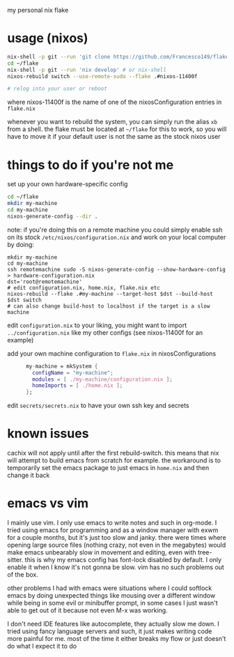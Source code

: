 my personal nix flake

# usage (nixos)

```sh
nix-shell -p git --run 'git clone https://github.com/Francesco149/flake ~/flake'
cd ~/flake
nix-shell -p git --run 'nix develop' # or nix-shell
nixos-rebuild switch --use-remote-sudo --flake .#nixos-11400f

# relog into your user or reboot
```

where nixos-11400f is the name of one of the nixosConfiguration entries in `flake.nix`

whenever you want to rebuild the system, you can simply run the alias `xb` from a shell. the flake must be
located at `~/flake` for this to work, so you will have to move it if your default user is not the same as
the stock nixos user

# things to do if you're not me
set up your own hardware-specific config

```sh
cd ~/flake
mkdir my-machine
cd my-machine
nixos-generate-config --dir .
```

note: if you're doing this on a remote machine you could simply enable
ssh on its stock `/etc/nixos/configuration.nix` and work on your local
computer by doing:

```
mkdir my-machine
cd my-machine
ssh remotemachine sudo -S nixos-generate-config --show-hardware-config > hardware-configuration.nix
dst='root@remotemachine'
# edit configuration.nix, home.nix, flake.nix etc
nixos-rebuild --flake .#my-machine --target-host $dst --build-host $dst switch
# can also change build-host to localhost if the target is a slow machine
```

edit `configuration.nix` to your liking, you might want to import `../configuration.nix` like my other
configs (see nixos-11400f for an example)

add your own machine configuration to `flake.nix` in nixosConfigurations

```nix
      my-machine = mkSystem {
        configName = "my-machine";
        modules = [ ./my-machine/configuration.nix ];
        homeImports = [ ./home.nix ];
      };
```

edit `secrets/secrets.nix` to have your own ssh key and secrets

# known issues
cachix will not apply until after the first rebuild-switch. this means that nix will attempt to build emacs from scratch for example.
the workaround is to temporarily set the emacs package to just emacs in `home.nix` and then change it back

# emacs vs vim
I mainly use vim. I only use emacs to write notes and such in org-mode. I tried using emacs for
programming and as a window manager with exwm for a couple months, but it's just too slow and
janky. there were times where opening large source files (nothing crazy, not even in the megabytes)
would make emacs unbearably slow in movement and editing, even with tree-sitter.
this is why my emacs config has font-lock disabled by default.
I only enable it when I know it's not gonna be slow.  vim has no such problems out of the box.

other problems I had with emacs were situations where I could softlock emacs by doing unexpected
things like mousing over a different window while being in some evil or minibuffer prompt, in some
cases I just wasn't able to get out of it because not even M-x was working.

I don't need IDE features like autocomplete, they actually slow me down. I tried using fancy
language servers and such, it just makes writing code more painful for me. most of the time it
either breaks my flow or just doesn't do what I expect it to do
